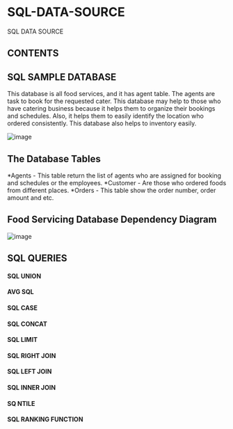 # SQL-DATA-SOURCE
SQL DATA SOURCE 

## CONTENTS








## SQL SAMPLE DATABASE
This database is all food services, and it has agent table. The agents are task to book for the requested cater. This database may help to those who have catering business because it helps them to organize their bookings and schedules. Also, it helps them to easily identify the location who ordered consistently. This database also helps to inventory easily.

![image](https://user-images.githubusercontent.com/73151103/103191378-c0b63300-48a2-11eb-9d14-e4a5d1787fca.png)

##  The Database Tables
 *Agents    - This table return the list of agents who are assigned for booking and schedules or the employees.
 *Customer  - Are those who ordered foods from different places.
 *Orders    - This table show the order number, order amount and etc. 

## Food Servicing Database Dependency Diagram
![image](https://user-images.githubusercontent.com/73151103/103195505-6cb24b00-48b0-11eb-9e8f-914c6586e264.png)

## SQL QUERIES
#### SQL UNION
#### AVG SQL
#### SQL CASE
#### SQL CONCAT 
#### SQL LIMIT 
#### SQL RIGHT JOIN
#### SQL LEFT JOIN
#### SQL INNER JOIN
#### SQ NTILE
#### SQL RANKING FUNCTION
